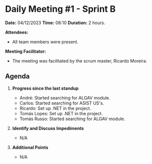 # Daily Meeting #1 - Sprint B

**Date:** 04/12/2023
**Time:** 08:10
**Duration:** 2 hours.

**Attendees:**  
- All team members were present.

**Meeting Facilitator:**  
- The meeting was facilitated by the scrum master, Ricardo Moreira.

## Agenda

1. **Progress since the last standup**
   - André: Started searching for ALGAV module.
   - Carlos: Started searching for ASIST US's.
   - Ricardo: Set up .NET in the project.
   - Tomás Lopes: Set up .NET in the project.
   - Tomás Russo: Started searching for ALGAV module.

2. **Identify and Discuss Impediments**
   - N/A
   
3. **Additional Points**
   - N/A
